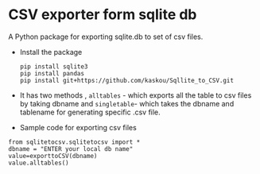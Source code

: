 # CSV exporter form sqlite db
 A Python package for exporting sqlite.db to set of csv files.
* Install the package
    ```
    pip install sqlite3
    pip install pandas
    pip install git+https://github.com/kaskou/Sqllite_to_CSV.git
    ```

* It has two methods , `alltables` - which exports all the table to csv files by taking dbname and `singletable`- which takes the dbname and tablename for generating specific .csv file.
* Sample code for exporting csv files
```
from sqlitetocsv.sqlitetocsv import *
dbname = "ENTER your local db name"
value=exporttoCSV(dbname)
value.alltables()
```